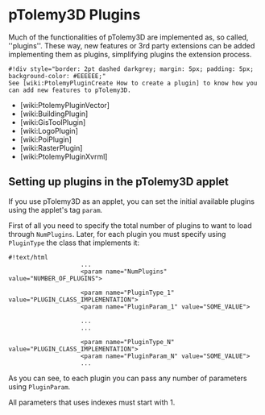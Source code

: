 # pTolemy3D Plugins #

Much of the functionalities of pTolemy3D are implemented as, so called, ''plugins''. These way, new features or 3rd party extensions can be added implementing them as plugins, simplifying plugins the extension process.

```
#!div style="border: 2pt dashed darkgrey; margin: 5px; padding: 5px; background-color: #EEEEEE;"
See [wiki:PtolemyPluginCreate How to create a plugin] to know how you can add new features to pTolemy3D.
```

  * [wiki:PtolemyPluginVector]
  * [wiki:BuildingPlugin]
  * [wiki:GisToolPlugin]
  * [wiki:LogoPlugin]
  * [wiki:PoiPlugin]
  * [wiki:RasterPlugin]
  * [wiki:PtolemyPluginXvrml]


## Setting up plugins in the pTolemy3D applet ##

If you use pTolemy3D as an applet, you can set the initial available plugins using the applet's tag `param`.

First of all you need to specify the total number of plugins to want to load through `NumPlugins`. Later, for each plugin you must specify using `PluginType` the class that implements it:

```
#!text/html
                    ...
                    <param name="NumPlugins" value="NUMBER_OF_PLUGINS">
                    
                    <param name="PluginType_1" value="PLUGIN_CLASS_IMPLEMENTATION">
                    <param name="PluginParam_1" value="SOME_VALUE">
                    
                    ...
                    ...

                    <param name="PluginType_N" value="PLUGIN_CLASS_IMPLEMENTATION">
                    <param name="PluginParam_N" value="SOME_VALUE">
                    ...
```

As you can see, to each plugin you can pass any number of parameters using `PluginParam`.

All parameters that uses indexes must start with 1.




